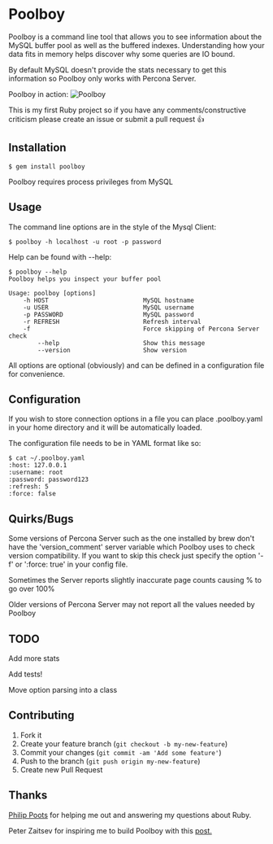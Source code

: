 # Poolboy

Poolboy is a command line tool that allows you to see information about the MySQL buffer pool as well as the buffered indexes.
Understanding how your data fits in memory helps discover why some queries are IO bound.

By default MySQL doesn't provide the stats necessary to get this information so Poolboy only works with Percona Server.

Poolboy in action:
![Poolboy](http://samlambert.com/images/poolboy.png)

This is my first Ruby project so if you have any comments/constructive criticism please create an issue or submit a pull request  :thumbsup:

## Installation

    $ gem install poolboy

Poolboy requires process privileges from MySQL

## Usage

The command line options are in the style of the Mysql Client:

    $ poolboy -h localhost -u root -p password
Help can be found with --help:

    $ poolboy --help
    Poolboy helps you inspect your buffer pool

    Usage: poolboy [options]
        -h HOST                          MySQL hostname
        -u USER                          MySQL username
        -p PASSWORD                      MySQL password
        -r REFRESH                       Refresh interval
        -f                               Force skipping of Percona Server check
            --help                       Show this message
            --version                    Show version

All options are optional (obviously) and can be defined in a configuration file for convenience.

## Configuration
If you wish to store connection options in a file you can place .poolboy.yaml in your home directory and it will be automatically loaded.

The configuration file needs to be in YAML format like so:

    $ cat ~/.poolboy.yaml
    :host: 127.0.0.1
    :username: root
    :password: password123
    :refresh: 5
    :force: false

## Quirks/Bugs
Some versions of Percona Server such as the one installed by brew don't have the 'version_comment' server variable which Poolboy uses to check version compatibility. If you want to skip this check just specify the option '-f' or ':force: true' in your config file.

Sometimes the Server reports slightly inaccurate page counts causing % to go over 100%

Older versions of Percona Server may not report all the values needed by Poolboy

## TODO

Add more stats

Add tests!

Move option parsing into a class


## Contributing

1. Fork it
2. Create your feature branch (`git checkout -b my-new-feature`)
3. Commit your changes (`git commit -am 'Add some feature'`)
4. Push to the branch (`git push origin my-new-feature`)
5. Create new Pull Request


## Thanks
[Philip Poots](https://github.com/pootsbook) for helping me out and answering my questions about Ruby.

Peter Zaitsev for inspiring me to build Poolboy with this [post.](http://www.mysqlperformanceblog.com/2010/12/09/how-well-does-your-table-fits-in-innodb-buffer-pool/)
